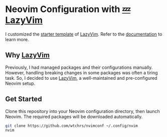 # Neovim Configuration with [💤 LazyVim][lazyvim]

I customized the [starter template][lazyvim-starter] of [LazyVim][lazyvim].
Refer to the [documentation][lazyvim-doc] to learn more.

## Why [LazyVim][lazyvim]

Previously, I had managed packages and their configurations manually.
However, handling breaking changes in some packages was often a tiring task.
So, I decided to use [LazyVim][lazyvim], a well-maintained and pre-configured Neovim setup.

## Get Started

Clone this repository into your Neovim configuration directory, then launch Neovim.
The required packages will be downloaded automatically.

```bash
git clone https://github.com/wtchrs/nvimconf ~/.config/nvim
nvim
```

[lazyvim]: https://github.com/LazyVim/LazyVim
[lazyvim-starter]: https://github.com/LazyVim/starter
[lazyvim-doc]: https://lazyvim.github.io/installation
